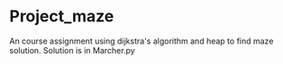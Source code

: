 # Project_maze
An course assignment using dijkstra's algorithm and heap to find maze solution.
Solution is in Marcher.py
